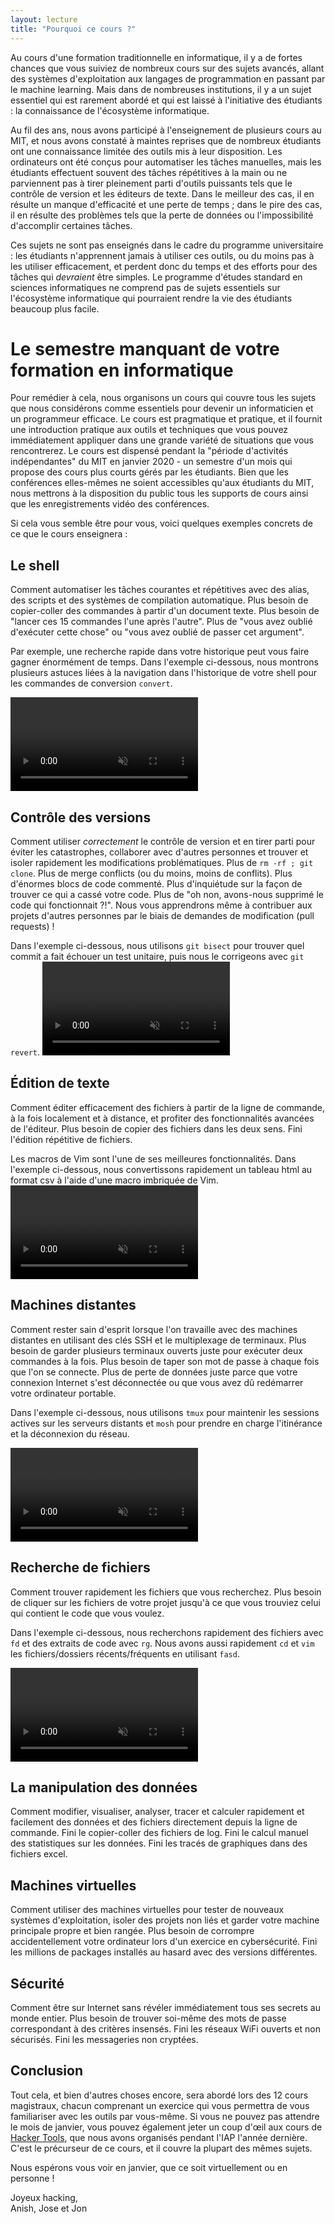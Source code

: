 ```yaml
---
layout: lecture
title: "Pourquoi ce cours ?"
---
```


Au cours d'une formation traditionnelle en informatique, il y a de fortes chances que vous suiviez de nombreux cours sur des sujets avancés, allant des systèmes d'exploitation aux langages de programmation en passant par le machine learning. Mais dans de nombreuses institutions, il y a un sujet essentiel qui est rarement abordé et qui est laissé à l'initiative des étudiants : la connaissance de l'écosystème informatique.

Au fil des ans, nous avons participé à l'enseignement de plusieurs cours au MIT, et nous avons constaté à maintes reprises que de nombreux étudiants ont une connaissance limitée des outils mis à leur disposition. Les ordinateurs ont été conçus pour automatiser les tâches manuelles, mais les étudiants effectuent souvent des tâches répétitives à la main ou ne parviennent pas à tirer pleinement parti d'outils puissants tels que le contrôle de version et les éditeurs de texte. Dans le meilleur des cas, il en résulte un manque d'efficacité et une perte de temps ; dans le pire des cas, il en résulte des problèmes tels que la perte de données ou l'impossibilité d'accomplir certaines tâches.

Ces sujets ne sont pas enseignés dans le cadre du programme universitaire : les étudiants n'apprennent jamais à utiliser ces outils, ou du moins pas à les utiliser efficacement, et perdent donc du temps et des efforts pour des tâches qui _devraient_ être simples. Le programme d'études standard en sciences informatiques ne comprend pas de sujets essentiels sur l'écosystème informatique qui pourraient rendre la vie des étudiants beaucoup plus facile.

# Le semestre manquant de votre formation en informatique

Pour remédier à cela, nous organisons un cours qui couvre tous les sujets que nous considérons comme essentiels pour devenir un informaticien et un programmeur efficace. Le cours est pragmatique et pratique, et il fournit une introduction pratique aux outils et techniques que vous pouvez immédiatement appliquer dans une grande variété de situations que vous rencontrerez. Le cours est dispensé pendant la "période d'activités indépendantes" du MIT en janvier 2020 - un semestre d'un mois qui propose des cours plus courts gérés par les étudiants. Bien que les conférences elles-mêmes ne soient accessibles qu'aux étudiants du MIT, nous mettrons à la disposition du public tous les supports de cours ainsi que les enregistrements vidéo des conférences.

Si cela vous semble être pour vous, voici quelques exemples concrets de ce que le cours enseignera :


## Le shell

Comment automatiser les tâches courantes et répétitives avec des alias, des scripts et des systèmes de compilation automatique. Plus besoin de copier-coller des commandes à partir d'un document texte. Plus besoin de "lancer ces 15 commandes l'une après l'autre". Plus de "vous avez oublié d'exécuter cette chose" ou "vous avez oublié de passer cet argument".

Par exemple, une recherche rapide dans votre historique peut vous faire gagner énormément de temps. Dans l'exemple ci-dessous, nous montrons plusieurs astuces liées à la navigation dans l'historique de votre shell pour les commandes de conversion `convert`.

<video autoplay="autoplay" loop="loop" controls muted playsinline  oncontextmenu="return false;"  preload="auto"  class="demo">
  <source src="/static/media/demos/history.mp4" type="video/mp4">
</video>

## Contrôle des versions

Comment utiliser _correctement_ le contrôle de version et en tirer parti pour éviter les catastrophes, collaborer avec d'autres personnes et trouver et isoler rapidement les modifications problématiques. Plus de `rm -rf ; git clone`. Plus de merge conflicts (ou du moins, moins de conflits). Plus d'énormes blocs de code commenté. Plus d'inquiétude sur la façon de trouver ce qui a cassé votre code. Plus de "oh non, avons-nous supprimé le code qui fonctionnait ?!". Nous vous apprendrons même à contribuer aux projets d'autres personnes par le biais de demandes de modification (pull requests) !

Dans l'exemple ci-dessous, nous utilisons `git bisect` pour trouver quel commit a fait échouer un test unitaire, puis nous le corrigeons avec `git revert`.
<video autoplay="autoplay" loop="loop" controls muted playsinline  oncontextmenu="return false;"  preload="auto"  class="demo">
  <source src="/static/media/demos/git.mp4" type="video/mp4">
</video>

## Édition de texte

Comment éditer efficacement des fichiers à partir de la ligne de commande, à la fois localement et à distance, et profiter des fonctionnalités avancées de l'éditeur. Plus besoin de copier des fichiers dans les deux sens. Fini l'édition répétitive de fichiers.

Les macros de Vim sont l'une de ses meilleures fonctionnalités. Dans l'exemple ci-dessous, nous convertissons rapidement un tableau html au format csv à l'aide d'une macro imbriquée de Vim.
<video autoplay="autoplay" loop="loop" controls muted playsinline  oncontextmenu="return false;"  preload="auto"  class="demo">
  <source src="/static/media/demos/vim.mp4" type="video/mp4">
</video>

## Machines distantes

Comment rester sain d'esprit lorsque l'on travaille avec des machines distantes en utilisant des clés SSH et le multiplexage de terminaux. Plus besoin de garder plusieurs terminaux ouverts juste pour exécuter deux commandes à la fois. Plus besoin de taper son mot de passe à chaque fois que l'on se connecte. Plus de perte de données juste parce que votre connexion Internet s'est déconnectée ou que vous avez dû redémarrer votre ordinateur portable.

Dans l'exemple ci-dessous, nous utilisons `tmux` pour maintenir les sessions actives sur les serveurs distants et `mosh` pour prendre en charge l'itinérance et la déconnexion du réseau.

<video autoplay="autoplay" loop="loop" controls muted playsinline  oncontextmenu="return false;"  preload="auto"  class="demo">
  <source src="/static/media/demos/ssh.mp4" type="video/mp4">
</video>


## Recherche de fichiers

Comment trouver rapidement les fichiers que vous recherchez. Plus besoin de cliquer sur les fichiers de votre projet jusqu'à ce que vous trouviez celui qui contient le code que vous voulez.

Dans l'exemple ci-dessous, nous recherchons rapidement des fichiers avec `fd` et des extraits de code avec `rg`. Nous avons aussi rapidement `cd` et `vim` les fichiers/dossiers récents/fréquents en utilisant `fasd`.

<video autoplay="autoplay" loop="loop" controls muted playsinline  oncontextmenu="return false;"  preload="auto"  class="demo">
  <source src="/static/media/demos/find.mp4" type="video/mp4">
</video>


## La manipulation des données

Comment modifier, visualiser, analyser, tracer et calculer rapidement et facilement des données et des fichiers directement depuis la ligne de commande. Fini le copier-coller des fichiers de log. Fini le calcul manuel des statistiques sur les données. Fini les tracés de graphiques dans des fichiers excel.

## Machines virtuelles

Comment utiliser des machines virtuelles pour tester de nouveaux systèmes d'exploitation, isoler des projets non liés et garder votre machine principale propre et bien rangée. Plus besoin de corrompre accidentellement votre ordinateur lors d'un exercice en cybersécurité. Fini les millions de packages installés au hasard avec des versions différentes.


## Sécurité

Comment être sur Internet sans révéler immédiatement tous ses secrets au monde entier. Plus besoin de trouver soi-même des mots de passe correspondant à des critères insensés. Fini les réseaux WiFi ouverts et non sécurisés. Fini les messageries non cryptées.


## Conclusion

Tout cela, et bien d'autres choses encore, sera abordé lors des 12 cours magistraux, chacun comprenant un exercice qui vous permettra de vous familiariser avec les outils par vous-même. Si vous ne pouvez pas attendre le mois de janvier, vous pouvez également jeter un coup d'œil aux cours de [Hacker
Tools](https://hacker-tools.github.io/lectures/), que nous avons organisés pendant l'IAP l'année dernière. C'est le précurseur de ce cours, et il couvre la plupart des mêmes sujets.

Nous espérons vous voir en janvier, que ce soit virtuellement ou en personne !

Joyeux hacking,<br>
Anish, Jose et Jon